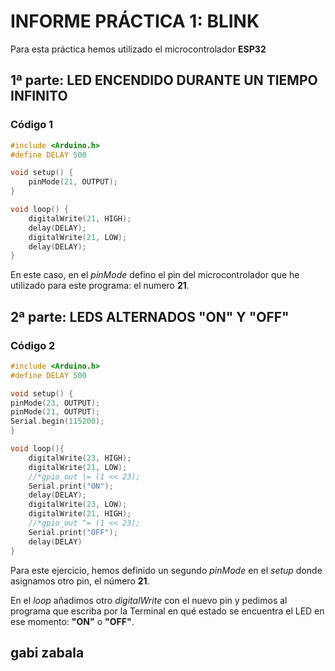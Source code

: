 # INFORME PRÁCTICA 1: BLINK
Para esta práctica hemos utilizado el microcontrolador __ESP32__


## 1ª parte: LED ENCENDIDO DURANTE UN TIEMPO INFINITO
### Código 1

```c
#include <Arduino.h>
#define DELAY 500

void setup() {
    pinMode(21, OUTPUT);
}

void loop() {
    digitalWrite(21, HIGH);
    delay(DELAY);
    digitalWrite(21, LOW);
    delay(DELAY);
} 
``` 
En este caso, en el *pinMode* defino el pin del microcontrolador que he utilizado para este programa: el numero **21**.

## 2ª parte: LEDS ALTERNADOS "ON" Y "OFF"
### Código 2
```C
#include <Arduino.h>
#define DELAY 500

void setup() {
pinMode(23, OUTPUT);
pinMode(21, OUTPUT);
Serial.begin(115200);
}

void loop(){
    digitalWrite(23, HIGH);
    digitalWrite(21, LOW);
    //*gpio_out |= (1 << 23);
    Serial.print("ON");
    delay(DELAY);
    digitalWrite(23, LOW);
    digitalWrite(21, HIGH);
    //*gpio_out ^= (1 << 23);
    Serial.print("OFF");
    delay(DELAY)
}
```
Para este ejercicio, hemos definido un segundo *pinMode* en el *setup* donde asignamos otro pin, el número **21**.

En el *loop* añadimos otro *digitalWrite* con el nuevo pin y pedimos al programa que escriba por la Terminal en qué estado se encuentra el LED en ese momento: **"ON"** o **"OFF"**.

## gabi zabala